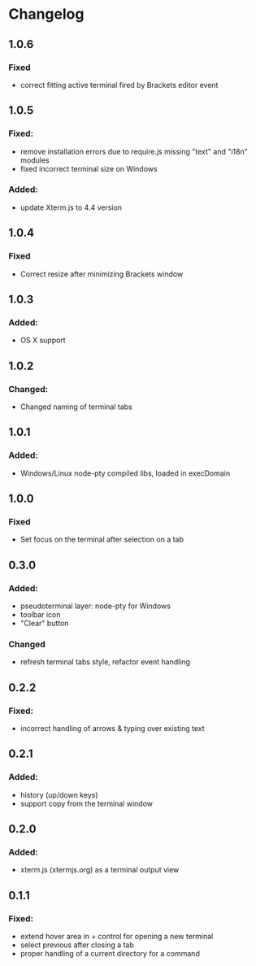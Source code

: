 # Changelog

## 1.0.6
### Fixed
- correct fitting active terminal fired by Brackets editor event

## 1.0.5
### Fixed:
- remove installation errors due to require.js missing "text" and "i18n" modules
- fixed incorrect terminal size on Windows

### Added:
- update Xterm.js to 4.4 version

## 1.0.4
### Fixed
- Correct resize after minimizing Brackets window 

## 1.0.3
### Added:
- OS X support

## 1.0.2
### Changed:
- Changed naming of terminal tabs

## 1.0.1
### Added:
- Windows/Linux node-pty compiled libs, loaded in execDomain

## 1.0.0
### Fixed
- Set focus on the terminal after selection on a tab

## 0.3.0
### Added:
- pseudoterminal layer: node-pty for Windows
- toolbar icon
- "Clear" button

### Changed
- refresh terminal tabs style, refactor event handling

## 0.2.2
### Fixed:
- incorrect handling of arrows & typing over existing text

## 0.2.1
### Added:
- history (up/down keys)
- support copy from the terminal window

## 0.2.0
### Added:
- xterm.js (xtermjs.org) as a terminal output view

## 0.1.1
### Fixed:
- extend hover area in + control for opening a new terminal
- select previous after closing a tab
- proper handling of a current directory for a command